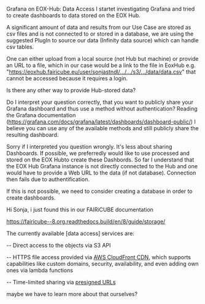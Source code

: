 Grafana on EOX-Hub: Data Access
I startet investigating Grafana and tried to create dashboards to data stored on the EOX Hub.
A significant amount of data and results from our Use Case are stored as csv files and is not connected to or stored in a database, we are using the suggested PlugIn to source our data (Infinity data source) which can handle csv tables.
One can either upload from a local source (not Hub but machine) or provide an URL to a file, which in our case would be a link to the file in EoxHub e.g. "https://eoxhub.fairicube.eu/user/sonjastndl/.../.../s3/.../data/data.csv" that cannot be accessed because it requires a login.

Is there any other way to provide Hub-stored data?

Do I interpret your question correctly, that you want to publicly share your Grafana dashboard and thus use a method without authentication? Reading the Grafana documentation (https://grafana.com/docs/grafana/latest/dashboards/dashboard-public/) I believe you can use any of the available methods and still publicly share the resulting dashboard.

Sorry if I interpreted you question wrongly.
It's less about sharing Dashboards. If possible, we preferredly would like to use processed and stored on the EOX Hubto create these Dashbords. So far I understand that the EOX Hub Grafana instance is not directly connected to the Hub and one would have to provide a Web URL to the data (if not database). Connection then fails due to authentification. 

If this is not possible, we need to consider creating a database in order to create dashboards. 


Hi Sonja, i just found this in our FAIRiCUBE documentation

https://fairicube--8.org.readthedocs.build/en/8/guide/storage/

The currently available [data access] services are:

-- Direct access to the objects via S3 API
-- HTTPS file access provided via [AWS CloudFront CDN](https://aws.amazon.com/cloudfront/), which supports capabilities like custom domains, security, availability, and even adding own ones via lambda functions
-- Time-limited sharing via [presigned URLs](https://docs.aws.amazon.com/AmazonS3/latest/userguide/using-presigned-url.html)

maybe we have to learn more about that ourselves?